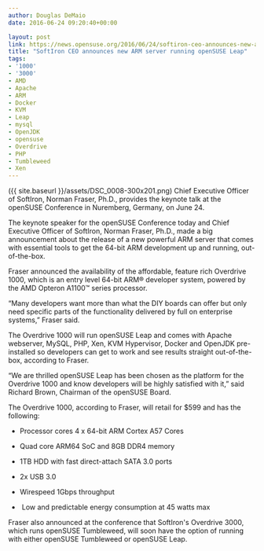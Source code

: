 ```yaml
---
author: Douglas DeMaio
date: 2016-06-24 09:20:40+00:00

layout: post
link: https://news.opensuse.org/2016/06/24/softiron-ceo-announces-new-arm-server-running-opensuse-leap/
title: "SoftIron CEO announces new ARM server running openSUSE Leap"
tags:
- '1000'
- '3000'
- AMD
- Apache
- ARM
- Docker
- KVM
- Leap
- mysql
- OpenJDK
- opensuse
- Overdrive
- PHP
- Tumbleweed
- Xen
---
```

({{ site.baseurl }}/assets/DSC_0008-300x201.png) Chief Executive Officer of SoftIron, Norman Fraser, Ph.D., provides the keynote talk at the openSUSE Conference in Nuremberg, Germany, on June 24.

The keynote speaker for the openSUSE Conference today and Chief Executive Officer of SoftIron, Norman Fraser, Ph.D., made a big announcement about the release of a new powerful ARM server that comes with essential tools to get the 64-bit ARM development up and running, out-of-the-box.

Fraser announced the availability of the affordable, feature rich Overdrive 1000, which is an entry level 64-bit ARM® developer system, powered by the AMD Opteron A1100™ series processor.

“Many developers want more than what the DIY boards can offer but only need specific parts of the functionality delivered by full on enterprise systems,” Fraser said.

The Overdrive 1000 will run openSUSE Leap and comes with Apache webserver, MySQL, PHP, Xen, KVM Hypervisor, Docker and OpenJDK pre-installed so developers can get to work and see results straight out-of-the-box, according to Fraser.

<!-- more -->“We are thrilled openSUSE Leap has been chosen as the platform for the Overdrive 1000 and know developers will be highly satisfied with it,” said Richard Brown, Chairman of the openSUSE Board.

The Overdrive 1000, according to Fraser, will retail for $599 and has the following:



 	
  * Processor cores 4 x 64-bit ARM Cortex A57 Cores

 	
  * Quad core ARM64 SoC and 8GB DDR4 memory

 	
  * 1TB HDD with fast direct-attach SATA 3.0 ports

 	
  * 2x USB 3.0

 	
  * Wirespeed 1Gbps throughput

 	
  *  Low and predictable energy consumption at 45 watts max


Fraser also announced at the conference that SoftIron's Overdrive 3000, which runs openSUSE Tumbleweed, will soon have the option of running with either openSUSE Tumbleweed or openSUSE Leap.		
